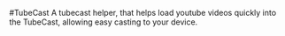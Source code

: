 #TubeCast
A tubecast helper, that helps load youtube videos quickly into the TubeCast, allowing easy casting to your device.